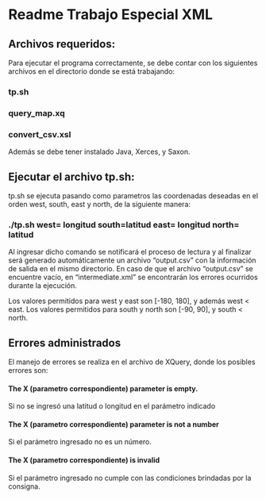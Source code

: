 # Readme Trabajo Especial XML

## Archivos requeridos:

Para ejecutar el programa correctamente, se debe contar con los siguientes archivos en el directorio donde se está trabajando:

### tp.sh
### query_map.xq
### convert_csv.xsl

Además se debe tener instalado Java, Xerces, y Saxon.

## Ejecutar el archivo tp.sh:

tp.sh se ejecuta pasando como parametros las coordenadas deseadas en el orden west, south, east y north, de la siguiente manera:

### ./tp.sh west= longitud  south=latitud east= longitud north= latitud

Al ingresar dicho comando se notificará el proceso de lectura y al finalizar será generado automáticamente un archivo “output.csv” con la información de salida en el mismo directorio. 
En caso de que el archivo “output.csv” se encuentre vacío, en  “intermediate.xml” se encontrarán los errores ocurridos durante la ejecución.

Los valores permitidos para west y east son [-180, 180], y además west < east. Los valores permitidos para south y north son [-90, 90], y south < north.

## Errores administrados

El manejo de errores se realiza en el archivo de XQuery, donde los posibles errores son:
 #### The X (parametro correspondiente) parameter is empty.
Si no se ingresó una latitud o longitud en el parámetro indicado
#### The X (parametro correspondiente) parameter is not a number
Si el parámetro ingresado no es un número.
#### The X (parametro correspondiente) is invalid
Si el parámetro ingresado no cumple con las condiciones brindadas por la consigna.


